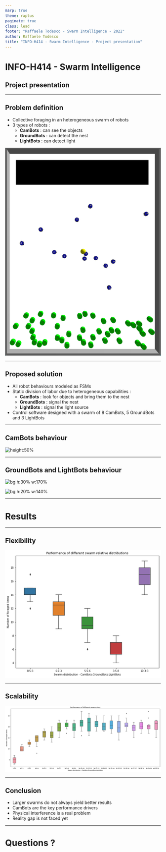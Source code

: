 ```yaml
---
marp: true
theme: raptus
paginate: true
class: lead
footer: "Raffaele Todesco - Swarm Intelligence - 2022"
author: Raffaele Todesco
title: "INFO-H414 - Swarm Intelligence - Project presentation"
---
```


<!-- paginate: false -->
<!-- class: lead -->

# INFO-H414 - Swarm Intelligence

## Project presentation

---

<!-- paginate: true -->
<!-- class: default -->

## Problem definition

-   Collective foraging in an heterogeneous swarm of robots
-   3 types of robots :
    -   **CamBots** : can see the objects
    -   **GroundBots** : can detect the nest
    -   **LightBots** : can detect light

![bg right:45% w:70%](arena.png)

---

## Proposed solution

-   All robot behaviours modeled as FSMs
-   Static division of labor due to heterogeneous capabilities :
    -   **CamBots** : look for objects and bring them to the nest
    -   **GroundBots** : signal the nest
    -   **LightBots** : signal the light source
-   Control software designed with a swarm of 8 CamBots, 5 GroundBots and 3 LightBots

---

## CamBots behaviour

![height:50%](https://mermaid.ink/img/pako:eNqF0j1PwzAQBuC_cvLA1C6MGZhaiQEBglYsWQ7fNTV1bMsfIFT1v3NuUtpUQmRJ5Dx-fWd7r7QnVo1KGTMvDHYR-_nnbetAnuMgtGrtrEdighd05Ht4Q7trFWCCEr-m9OEPaK_hPSMZ18HKw9P7B-s8uG32U_ds9K66dZi4UKZsEX0I1V0iGrOkSpjP72o4NKMA4iwvpoHUX5WEImJVYuQMJgFa0znp5wb8MEvGtPWJgZ0v3XY6ua5zzjcJQ2CMpyUk-owe_WUixmiumL3MEhNkH6SQEgZlx5b-Szs5qp0vjzXLnnFIkAI78Q4cpzxgumzjd0dD9JqpRK7hqWjNKW2KVTPVc-zRkFyffQ1oVd5yz61q5JMwytG37iCuBJJTWpLJPqpmgzbxTGHJ_vXbadXkWPiExis4qsMP7XbcAA)

---

## GroundBots and LightBots behaviour

![bg h:30% w:170%](https://mermaid.ink/img/pako:eNp10bFuwyAQANBfOTE1Urx4RG2GKu3YoamUheViLg4KHBbgWFGUf-_FdtV6KBPi3h3ccVNNtKS0ygULbR22CUN1qQ2DrPEQjPpEtjHAHv3ZKMAMaViCnWsZPXxQLhPIvARblztKmaao7aZoGqCqNoJBw6vH5gxHH2MCJ4QKNYXsXIZHaDuBXzFCQL4Ck2tPh9inDE-bejVJIQ8plTW807BAzy_1CqQV4AiH3-sWieNb_k38k6XWKlAK6KxM7_aoYVQ5UZAWtWwtJpmV4bu4vrMyhTfriqTpI_pMa4V9ibsrN0qX1NMPmn9gVvdv8xmFaA)

![bg h:20% w:140%](https://mermaid.ink/img/pako:eNpVkLlywkAMhl9Foxo3lFtQJV2GIhQ02whL2DvZg1nJEIbh3bOxTYEqHZ9-HQ_sCws6VCOTj0BDpdRdtz5DszkJHr8pc0lwpPjjEUih3t6BQxgyRfgKw2gLoXEh6g26btdCcEsZQjbJGuwOQYFO5SpgYxUdS-RVNc49rdXBfkonqVDOoPOMGPLQxspFQX57ERbGDSapiQK3Ox7_Eh5tlCQeXXOZatva52fjpgu3hT85WKnozhRVNkiTlcM99-isTvKC1l-s1PMP3KNjmg)

---

<!-- class: lead -->

# Results

---

<!-- class: default -->

## Flexibility

![auto](flexibility.png)

---

## Scalability

![h:60% w:80%](scalability.png)

---

## Conclusion

-   Larger swarms do not always yield better results
-   CamBots are the key performance drivers
-   Physical interference is a real problem
-   Reality gap is not faced yet

---

<!-- class: lead -->

# Questions ?
